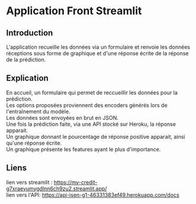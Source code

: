 # Application Front Streamlit

## Introduction
L'application recueille les données via un formulaire et renvoie les données réceptions sous forme de graphique et d'une réponse écrite de la réponse de la prédiction. 

## Explication
En accueil, un formulaire qui permet de reccueillir les données pour la prédiction. <br>
Les options proposées proviennent des encoders générés lors de l'entraînement du modèle. <br>
Les données sont envoyées en brut en JSON. <br>
Une fois la prédiction faite, via une API stocké sur Heroku, la réponse apparait. <br>
Un graphique donnant le pourcentage de réponse positive apparait, ainsi qu'une réponse écrite. <br>
Un graphique présente les features ayant le plus d'importance.

## Liens
lien vers streamlit : https://my-credit-g7xraeyumygdlnn6ch9zu2.streamlit.app/ <br>
lien vers l'API: https://api-isen-g1-46331383ef49.herokuapp.com/docs <br>